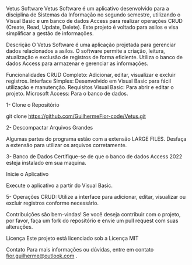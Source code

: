 Vetus Software
Vetus Software é um aplicativo desenvolvido para a disciplina de Sistemas da Informação no segundo semestre, utilizando o Visual Basic e um banco de dados Access para realizar operações CRUD (Create, Read, Update, Delete). Este projeto é voltado para asilos e visa simplificar a gestão de informações.

Descrição
O Vetus Software é uma aplicação projetada para gerenciar dados relacionados a asilos. O software permite a criação, leitura, atualização e exclusão de registros de forma eficiente. Utiliza o banco de dados Access para armazenar e gerenciar as informações.

Funcionalidades
CRUD Completo: Adicionar, editar, visualizar e excluir registros.
Interface Simples: Desenvolvido em Visual Basic para fácil utilização e manutenção.
Requisitos
Visual Basic: Para abrir e editar o projeto.
Microsoft Access: Para o banco de dados.


1- Clone o Repositório

git clone https://github.com/GuilhermeFior-code/Vetus.git

2- Descompactar Arquivos Grandes

Algumas partes do programa estão com a extensão LARGE FILES. Desfaça a extensão para utilizar os arquivos corretamente.

3- Banco de Dados
Certifique-se de que o banco de dados Access 2022 esteja instalado em sua maquina.


Inicie o Aplicativo

Execute o aplicativo a partir do Visual Basic.


5- Operações CRUD:
Utilize a interface para adicionar, editar, visualizar ou excluir registros conforme necessário.


Contribuições são bem-vindas! Se você deseja contribuir com o projeto, por favor, faça um fork do repositório e envie um pull request com suas alterações.

Licença
Este projeto está licenciado sob a Licença MIT

Contato
Para mais informações ou dúvidas, entre em contato fior.guilherme@outlook.com .
